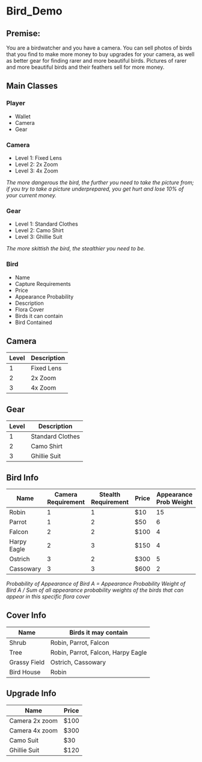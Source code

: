 # Bird_Demo

## Premise: 
You are a birdwatcher and you have a camera. You can sell photos of birds that you find to make more money to buy upgrades for your camera, as well as better gear for finding rarer and more beautiful birds. Pictures of rarer and more beautiful birds and their feathers sell for more money.

## Main Classes

### Player
- Wallet
- Camera
- Gear

### Camera
- Level 1: Fixed Lens
- Level 2: 2x Zoom
- Level 3: 4x Zoom
  
*The more dangerous the bird, the further you need to take the picture from; if you try to take a picture underprepared, you get hurt and lose 10% of your current money.*

### Gear
- Level 1: Standard Clothes
- Level 2: Camo Shirt
- Level 3: Ghillie Suit
  
*The more skittish the bird, the stealthier you need to be.*

### Bird
- Name
- Capture Requirements
- Price
- Appearance Probability
- Description
- Flora Cover
- Birds it can contain
- Bird Contained

## Camera
| Level       | Description                                    |
|-------------|------------------------------------------------|
| 1           | Fixed Lens                                     |
| 2           | 2x Zoom                                        |
| 3           | 4x Zoom                                        |

## Gear
| Level       | Description                                    |
|-------------|------------------------------------------------|
| 1           | Standard Clothes                              |
| 2           | Camo Shirt                                    |
| 3           | Ghillie Suit                                   |


## Bird Info
| Name         | Camera Requirement | Stealth Requirement | Price    | Appearance Prob Weight |
|--------------|--------------------|---------------------|----------|------------------------|
| Robin        | 1                  | 1                   | $10      | 15                     |
| Parrot       | 1                  | 2                   | $50      | 6                      |
| Falcon       | 2                  | 2                   | $100     | 4                      |
| Harpy Eagle  | 2                  | 3                   | $150     | 4                      |
| Ostrich      | 3                  | 2                   | $300     | 5                      |
| Cassowary    | 3                  | 3                   | $600     | 2                      |

*Probability of Appearance of Bird A = Appearance Probability Weight of Bird A / Sum of all appearance probability weights of the birds that can appear in this specific flora cover*

## Cover Info
| Name          | Birds it may contain                  |
|---------------|---------------------------------------|
| Shrub         | Robin, Parrot, Falcon                 |
| Tree          | Robin, Parrot, Falcon, Harpy Eagle    |
| Grassy Field  | Ostrich, Cassowary                    |
| Bird House    | Robin                                 |

## Upgrade Info
| Name          | Price   |
|---------------|---------|
| Camera 2x zoom| $100    |
| Camera 4x zoom| $300    |
| Camo Suit     | $30     |
| Ghillie Suit  | $120    |
